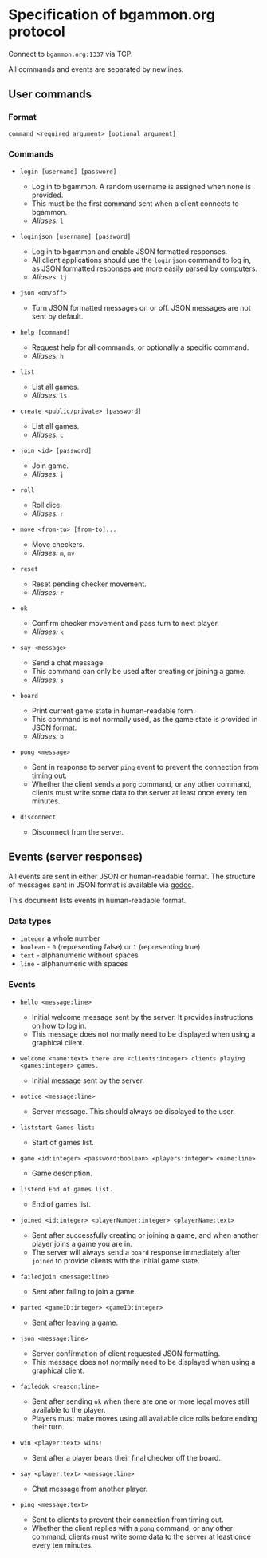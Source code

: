 # Specification of bgammon.org protocol

Connect to `bgammon.org:1337` via TCP.

All commands and events are separated by newlines.

## User commands

### Format

`command <required argument> [optional argument]`

### Commands

- `login [username] [password]`
  - Log in to bgammon. A random username is assigned when none is provided.
  - This must be the first command sent when a client connects to bgammon.
  - *Aliases:* `l`

- `loginjson [username] [password]`
  - Log in to bgammon and enable JSON formatted responses.
  - All client applications should use the `loginjson` command to log in, as JSON 
formatted responses are more easily parsed by computers.
  - *Aliases:* `lj`

- `json <on/off>`
  - Turn JSON formatted messages on or off. JSON messages are not sent by default.

- `help [command]`
  - Request help for all commands, or optionally a specific command.
  - *Aliases:* `h`

- `list`
  - List all games.
  - *Aliases:* `ls`

- `create <public/private> [password]`
  - List all games.
  - *Aliases:* `c`

- `join <id> [password]`
  - Join game.
  - *Aliases:* `j`

- `roll`
  - Roll dice.
  - *Aliases:* `r`

- `move <from-to> [from-to]...`
  - Move checkers.
  - *Aliases:* `m`, `mv`

- `reset`
  - Reset pending checker movement.
  - *Aliases:* `r`

- `ok`
  - Confirm checker movement and pass turn to next player.
  - *Aliases:* `k`

- `say <message>`
  - Send a chat message.
  - This command can only be used after creating or joining a game.
  - *Aliases:* `s`

- `board`
  - Print current game state in human-readable form.
  - This command is not normally used, as the game state is provided in JSON format.
  - *Aliases:* `b`

- `pong <message>`
  - Sent in response to server `ping` event to prevent the connection from timing out.
  - Whether the client sends a `pong` command, or any other command, clients
must write some data to the server at least once every ten minutes.

- `disconnect`
  - Disconnect from the server.

## Events (server responses)

All events are sent in either JSON or human-readable format. The structure of
messages sent in JSON format is available via [godoc](https://docs.rocket9labs.com/code.rocket9labs.com/tslocum/bgammon/#Event).

This document lists events in human-readable format.

### Data types

- `integer` a whole number
- `boolean` - `0` (representing false) or `1` (representing true)
- `text` - alphanumeric without spaces
- `line` - alphanumeric with spaces

### Events

- `hello <message:line>`
  - Initial welcome message sent by the server. It provides instructions on how to log in.
  - This message does not normally need to be displayed when using a graphical client.

- `welcome <name:text> there are <clients:integer> clients playing <games:integer> games.`
  - Initial message sent by the server.

- `notice <message:line>`
  - Server message. This should always be displayed to the user.

- `liststart Games list:`
  - Start of games list.

- `game <id:integer> <password:boolean> <players:integer> <name:line>`
  - Game description.

- `listend End of games list.`
  - End of games list.

- `joined <id:integer> <playerNumber:integer> <playerName:text>`
  - Sent after successfully creating or joining a game, and when another player
joins a game you are in.
  - The server will always send a `board` response immediately after `joined` to
provide clients with the initial game state.

- `failedjoin <message:line>`
  - Sent after failing to join a game.

- `parted <gameID:integer> <gameID:integer>`
  - Sent after leaving a game.

- `json <message:line>`
  - Server confirmation of client requested JSON formatting.
  - This message does not normally need to be displayed when using a graphical client.

- `failedok <reason:line>`
  - Sent after sending `ok` when there are one or more legal moves still available to the player.
  - Players must make moves using all available dice rolls before ending their turn.

- `win <player:text> wins!`
  - Sent after a player bears their final checker off the board.

- `say <player:text> <message:line>`
  - Chat message from another player.

- `ping <message:text>`
  - Sent to clients to prevent their connection from timing out.
  - Whether the client replies with a `pong` command, or any other command,
clients must write some data to the server at least once every ten minutes.